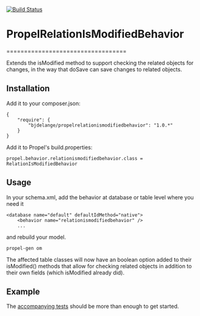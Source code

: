 [![Build Status](https://travis-ci.org/bjdelange/PropelRelationIsModifiedBehavior.svg?branch=master)](https://travis-ci.org/bjdelange/PropelRelationIsModifiedBehavior)

# PropelRelationIsModifiedBehavior
==================================

Extends the isModified method to support checking the related objects for changes, in the way that doSave can save changes to related objects.

## Installation

Add it to your composer.json:

    {
        "require": {
            "bjdelange/propelrelationismodifiedbehavior": "1.0.*"
        }
    }

Add it to Propel's build.properties:

    propel.behavior.relationismodifiedbehavior.class = RelationIsModifiedBehavior

## Usage

In your schema.xml, add the behavior at database or table level where you need it

    <database name="default" defaultIdMethod="native">
        <behavior name="relationismodifiedbehavior" />
        ...

and rebuild your model.

    propel-gen om

The affected table classes will now have an boolean option added to their isModified() methods that allow for
checking related objects in addition to their own fields (which isModified already did).

## Example

The [accompanying tests](src/RelationIsModifiedBehavior/Tests/RelationIsModifiedBehavior) should be more than enough to get started.
